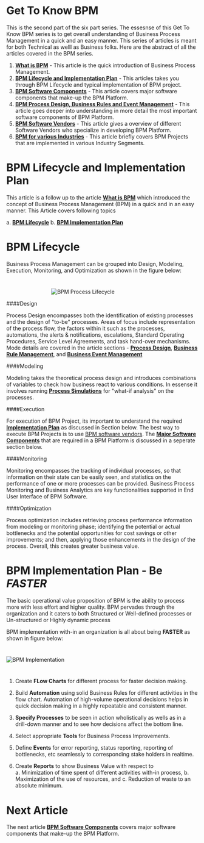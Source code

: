 # Get To Know BPM

This is the second part of the six part series. The essesnse of this Get To Know BPM series is to get overall understanding of Business Process Management in a quick and an easy manner. This series of articles is meant for both Technical as welll as Business folks. Here are the abstract of all the articles covered in the BPM series. 

1. [**What is BPM**](http://wp.me/p2Yph5-5w) - This article is the quick introduction of Business Process Management.
2. [**BPM Lifecycle and Implementation Plan**](#bpm_lifecycle_impl) - This articles takes you through BPM Lifecycle and typical implementation of BPM project.
3. [**BPM Software Components**](http://wp.me/p2Yph5-5A) - This article covers major software components that make-up the BPM Platform.
4. [**BPM Process Design, Business Rules and Event Management**](http://wp.me/p2Yph5-5C) - This article goes deeper into understanding in more detail the most important software components of BPM Platform. 
5. [**BPM Software Vendors**](http://wp.me/p2Yph5-5E) - This article gives a overview of different Software Vendors who specialize in developing BPM Platform.
6. [**BPM for various Industries**](http://wp.me/p2Yph5-5G) - This article briefly covers BPM Projects that are implemented in various Industry Segments.

<a name="bpm_lifecycle_impl"/></a>
# BPM Lifecycle and Implementation Plan

This article is a follow up to the article [**What is BPM**](http://wp.me/p2Yph5-5w) which introduced the concept of Business Process Management (BPM) in a quick and in an easy manner. This Article covers following topics

a. [**BPM Lifecycle**](#bpm_lifecycle)
b. [**BPM Implementation Plan**](#bpm_impl)

<a name="bpm_lifecycle"/></a>
# BPM Lifecycle

Business Process Management can be grouped into Design, Modeling, Execution, Monitoring, and Optimization as shown in the figure below: 

#  
&nbsp;&nbsp;&nbsp;&nbsp;&nbsp;&nbsp;&nbsp;&nbsp;&nbsp;&nbsp;&nbsp;&nbsp;
&nbsp;&nbsp;&nbsp;&nbsp;&nbsp;&nbsp;&nbsp;&nbsp;&nbsp;&nbsp;&nbsp;&nbsp;&nbsp;&nbsp;&nbsp;&nbsp;
![BPM Process Lifecycle][3]

[3]: /Users/narayan/Documents/MakeTechEzResources/images/GK_EnterpriseArchPlan/BPMLifeCycle.png "BPM Process Lifecycle"  
<!--
[3]: https://raw.github.com/NarayanMahadevan/MakeTechEzResources/master/images/GK_EnterpriseArchPlan/BPMImpl.png "BPM Process Lifecycle"     
-->

####Design

Process Design encompasses both the identification of existing processes and the design of "to-be" processes. Areas of focus include representation of the process flow, the factors within it such as the processes, automations, the alerts & notifications, escalations, Standard Operating Procedures, Service Level Agreements, and task hand-over mechanisms. Mode details are covered in the article  sections - [**Process Design**](#bpm_process_design), [**Business Rule Management**](#bpm_buss_rule), and [**Business Event Management**](#bpm_evnt_mgmt)

####Modeling  

Modeling takes the theoretical process design and introduces combinations of variables to check how business react to various conditions. In essense it involves running [**Process Simulations**](#bpm_prcs_simulation) for "what-if analysis" on the processes. 

####Execution  

For execution of BPM Project, its important to understand the required [**Implementation Plan**](#bpm_impl) as discussed in Section below. The best way to execute BPM Projects is to use [BPM software vendors](#bpm_vendors). The [**Major Software Components**](#bpm_platform) that are required in a BPM Platform is discussed in a seperate section below.

####Monitoring  

Monitoring encompasses the tracking of individual processes, so that information on their state can be easily seen, and statistics on the performance of one or more processes can be provided. Business Process Monitoring and Business Analytics are key functionalities supported in End User Interface of BPM Software.

####Optimization

Process optimization includes retrieving process performance information from modeling or monitoring phase; identifying the potential or actual bottlenecks and the potential opportunities for cost savings or other improvements; and then, applying those enhancements in the design of the process. Overall, this creates greater business value.

<a name="bpm_impl"/></a>
# BPM Implementation Plan - Be *FASTER*

The basic operational value proposition of BPM is the ability to process more with less effort and higher quality. BPM pervades through the organization and it caters to both Structured or Well-defined processes or Un-structured or Highly dynamic process

BPM implementation with-in an organization is all about being **FASTER** as shown in figure below:

#  
![BPM Implementation][2]

[2]: /Users/narayan/Documents/MakeTechEzResources/images/GK_EnterpriseArchPlan/BPMImpl.png "BPM Implementation"  
<!--
[2]: https://raw.github.com/NarayanMahadevan/MakeTechEzResources/master/images/GK_EnterpriseArchPlan/BPMImpl.png "BPM Implementation"     
-->
#  
1. Create **FLow Charts** for different process for faster decision making.
2. Build **Automation** using solid Business Rules for different activities in the flow chart. Automation of high-volume operational decisions helps in quick decision making in a highly repeatable and consistent manner. 
3. **Specify Processes** to be seen in action wholistically as wells as in a drill-down manner and to see how decisions affect the  bottom line. 
4. Select appropriate **Tools** for Business Process Improvements.
   
6. Define **Events** for error reporting, status reporting, reporting of bottlenecks, etc seamlessly to corresponding stake holders in realtime.
7. Create **Reports** to show Business Value with respect to  
   a. Minimization of time spent of different activities with-in process, 
   b. Maximization of the use of resources, and 
   c. Reduction of waste to an absolute minimum. 
   
<a name="next_step"/></a>
# Next Article

The next article [**BPM Software Components**](http://wp.me/p2Yph5-5A) covers major software components that make-up the BPM Platform.
